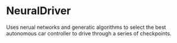 # NeuralDriver
Uses nerual networks and generatic algorithms to select the best autonomous car controller to drive through a series of checkpoints.
